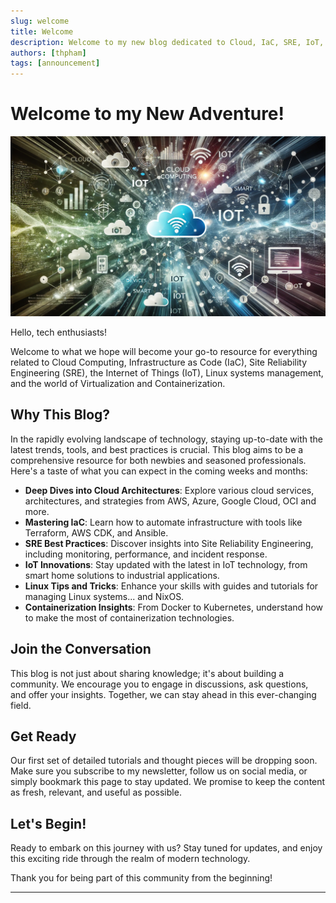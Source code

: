 ```yaml
---
slug: welcome
title: Welcome
description: Welcome to my new blog dedicated to Cloud, IaC, SRE, IoT, Linux, and Virtualization/Containerization!
authors: [thpham]
tags: [announcement]
---
```


# Welcome to my New Adventure!

![Welcome Image](welcome-banner.webp)

Hello, tech enthusiasts!

Welcome to what we hope will become your go-to resource for everything related to Cloud Computing, Infrastructure as Code (IaC), Site Reliability Engineering (SRE), the Internet of Things (IoT), Linux systems management, and the world of Virtualization and Containerization.

## Why This Blog?

In the rapidly evolving landscape of technology, staying up-to-date with the latest trends, tools, and best practices is crucial. This blog aims to be a comprehensive resource for both newbies and seasoned professionals. Here's a taste of what you can expect in the coming weeks and months:

- **Deep Dives into Cloud Architectures**: Explore various cloud services, architectures, and strategies from AWS, Azure, Google Cloud, OCI and more.
- **Mastering IaC**: Learn how to automate infrastructure with tools like Terraform, AWS CDK, and Ansible.
- **SRE Best Practices**: Discover insights into Site Reliability Engineering, including monitoring, performance, and incident response.
- **IoT Innovations**: Stay updated with the latest in IoT technology, from smart home solutions to industrial applications.
- **Linux Tips and Tricks**: Enhance your skills with guides and tutorials for managing Linux systems... and NixOS.
- **Containerization Insights**: From Docker to Kubernetes, understand how to make the most of containerization technologies.

<!-- truncate -->

## Join the Conversation

This blog is not just about sharing knowledge; it's about building a community. We encourage you to engage in discussions, ask questions, and offer your insights. Together, we can stay ahead in this ever-changing field.

## Get Ready

Our first set of detailed tutorials and thought pieces will be dropping soon. Make sure you subscribe to my newsletter, follow us on social media, or simply bookmark this page to stay updated. We promise to keep the content as fresh, relevant, and useful as possible.

## Let's Begin!

Ready to embark on this journey with us? Stay tuned for updates, and enjoy this exciting ride through the realm of modern technology.

Thank you for being part of this community from the beginning!

---

